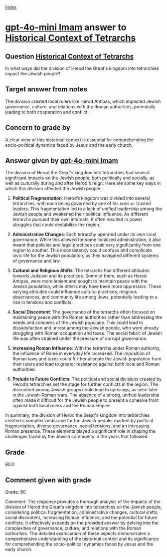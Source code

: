 
[Index](../../index.md)
# [gpt-4o-mini Imam](../../answering_models/gpt-4o-mini_Imam.md) answer to [Historical Context of Tetrarchs](../../questions/Historical_Context_of_Tetrarchs.md)

## Question [Historical Context of Tetrarchs](../../questions/Historical_Context_of_Tetrarchs.md)
In what ways did the division of Herod the Great's kingdom into tetrarchies impact the Jewish people?

## Target answer from notes
The division created local rulers like Herod Antipas, which impacted Jewish governance, culture, and relations with the Roman authorities, potentially leading to both cooperation and conflict.

## Concern to grade by
A clear view of this historical context is essential for comprehending the socio-political dynamics faced by Jesus and the early church.

## Answer given by [gpt-4o-mini Imam](../../answering_models/gpt-4o-mini_Imam.md)
The division of Herod the Great's kingdom into tetrarchies had several significant impacts on the Jewish people, both politically and socially, as well as culturally during and after Herod's reign. Here are some key ways in which this division affected the Jewish people:

1. **Political Fragmentation**: Herod’s kingdom was divided into several tetrarchies, with each being governed by one of his sons or trusted leaders. This fragmentation led to a lack of unified leadership among the Jewish people and weakened their political influence. As different tetrarchs pursued their own interests, it often resulted in power struggles that could destabilize the region.

2. **Administrative Changes**: Each tetrarchy operated under its own local governance. While this allowed for some localized administration, it also meant that policies and legal practices could vary significantly from one region to another. This inconsistency could confuse and complicate civic life for the Jewish population, as they navigated different systems of governance and law.

3. **Cultural and Religious Shifts**: The tetrarchs had different attitudes towards Judaism and its practices. Some of them, such as Herod Antipas, were more lenient and sought to maintain peace with the Jewish population, while others may have been more oppressive. These varying attitudes could influence cultural practices, religious observances, and community life among Jews, potentially leading to a rise in tensions and conflicts.

4. **Social Discontent**: The governance of the tetrarchs often focused on maintaining peace with the Roman authorities rather than addressing the needs and concerns of the Jewish populace. This could lead to dissatisfaction and unrest among the Jewish people, who were already struggling with Roman occupation and taxes. The social fabric of Jewish life was often strained under the pressure of corrupt governance.

5. **Increasing Roman Influence**: With the tetrarchs under Roman authority, the influence of Rome in everyday life increased. The imposition of Roman laws and taxes could further alienate the Jewish population from their rulers and lead to greater resistance against both local and Roman authorities.

6. **Prelude to Future Conflicts**: The political and social divisions created by Herod’s tetrarchies set the stage for further conflicts in the region. The discontent among Jewish groups could lead to uprisings, as seen later in the Jewish-Roman wars. The absence of a strong, unified leadership often made it difficult for the Jewish people to present a cohesive front against both local rulers and the Roman Empire.

In summary, the division of Herod the Great's kingdom into tetrarchies created a complex landscape for the Jewish people, marked by political fragmentation, diverse governance, social tensions, and an increasing Roman presence. These elements played a significant role in shaping the challenges faced by the Jewish community in the years that followed.

## Grade
90.0

## Comment given with grade
Grade: 90

Comment: The response provides a thorough analysis of the impacts of the division of Herod the Great's kingdom into tetrarchies on the Jewish people, considering political fragmentation, administrative changes, cultural shifts, social discontent, increasing Roman influence, and the potential for future conflicts. It effectively expands on the provided answer by delving into the complexities of governance, culture, and relations with the Roman authorities. The detailed examination of these aspects demonstrates a comprehensive understanding of the historical context and its significance for comprehending the socio-political dynamics faced by Jesus and the early church.

